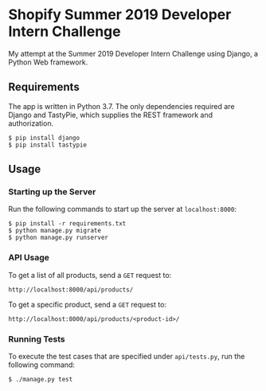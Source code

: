 # Shopify Summer 2019 Developer Intern Challenge
My attempt at the Summer 2019 Developer Intern Challenge using Django, a Python Web framework.

## Requirements
The app is written in Python 3.7. The only dependencies required are Django and TastyPie, which supplies the REST framework and authorization.
```
$ pip install django
$ pip install tastypie
```

## Usage
### Starting up the Server
Run the following commands to start up the server at `localhost:8000`:
```
$ pip install -r requirements.txt
$ python manage.py migrate
$ python manage.py runserver
```

### API Usage
To get a list of all products, send a `GET` request to:
```
http://localhost:8000/api/products/
```

To get a specific product, send a `GET` request to:
```
http://localhost:8000/api/products/<product-id>/
```

### Running Tests
To execute the test cases that are specified under `api/tests.py`, run the following command:
```
$ ./manage.py test
```
